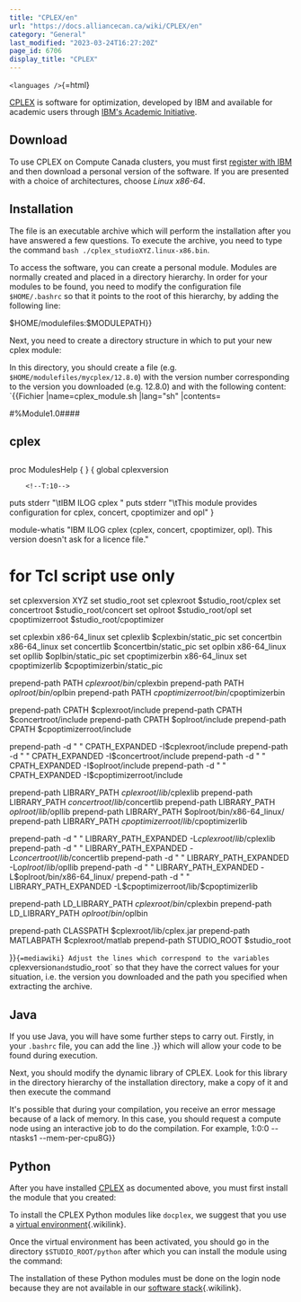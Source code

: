 ```yaml
---
title: "CPLEX/en"
url: "https://docs.alliancecan.ca/wiki/CPLEX/en"
category: "General"
last_modified: "2023-03-24T16:27:20Z"
page_id: 6706
display_title: "CPLEX"
---
```


`<languages />`{=html}

[CPLEX](https://www.ibm.com/analytics/data-science/prescriptive-analytics/cplex-optimizer) is software for optimization, developed by IBM and available for academic users through [IBM\'s Academic Initiative](https://www.ibm.com/academic/home).

## Download

To use CPLEX on Compute Canada clusters, you must first [register with IBM](https://www.ibm.com/academic/home) and then download a personal version of the software. If you are presented with a choice of architectures, choose *Linux x86-64*.

## Installation

The file is an executable archive which will perform the installation after you have answered a few questions. To execute the archive, you need to type the command `bash ./cplex_studioXYZ.linux-x86.bin`.

To access the software, you can create a personal module. Modules are normally created and placed in a directory hierarchy. In order for your modules to be found, you need to modify the configuration file `$HOME/.bashrc` so that it points to the root of this hierarchy, by adding the following line:

\$HOME/modulefiles:\$MODULEPATH}}

Next, you need to create a directory structure in which to put your new cplex module:

In this directory, you should create a file (e.g. `$HOME/modulefiles/mycplex/12.8.0`) with the version number corresponding to the version you downloaded (e.g. 12.8.0) and with the following content: `{{Fichier
  |name=cplex_module.sh
  |lang="sh"
  |contents=

<!--T:9-->
#%Module1.0####
##
## cplex
##
proc ModulesHelp { } {
        global cplexversion

        <!--T:10-->
puts stderr "\tIBM ILOG cplex "
        puts stderr "\tThis module provides configuration for cplex, concert, cpoptimizer and opl"
}

<!--T:11-->
module-whatis   "IBM ILOG cplex (cplex, concert, cpoptimizer, opl). This version doesn't ask for a licence file."

<!--T:12-->
# for Tcl script use only
set     cplexversion        XYZ
set     studio_root          <root path of cplex>
set     cplexroot             $studio_root/cplex
set     concertroot           $studio_root/concert
set     oplroot               $studio_root/opl
set     cpoptimizerroot       $studio_root/cpoptimizer

<!--T:13-->
set cplexbin x86-64_linux
set cplexlib $cplexbin/static_pic
set concertbin x86-64_linux
set concertlib $concertbin/static_pic
set oplbin x86-64_linux
set opllib $oplbin/static_pic
set cpoptimizerbin x86-64_linux
set cpoptimizerlib $cpoptimizerbin/static_pic

<!--T:14-->
prepend-path    PATH         $cplexroot/bin/$cplexbin
prepend-path    PATH         $oplroot/bin/$oplbin
prepend-path    PATH         $cpoptimizerroot/bin/$cpoptimizerbin

<!--T:15-->
prepend-path    CPATH        $cplexroot/include
prepend-path    CPATH        $concertroot/include
prepend-path    CPATH        $oplroot/include
prepend-path    CPATH        $cpoptimizerroot/include

<!--T:16-->
prepend-path -d " "   CPATH_EXPANDED        -I$cplexroot/include
prepend-path -d " "  CPATH_EXPANDED        -I$concertroot/include
prepend-path -d " "   CPATH_EXPANDED        -I$oplroot/include
prepend-path -d " "   CPATH_EXPANDED        -I$cpoptimizerroot/include

<!--T:17-->
prepend-path    LIBRARY_PATH $cplexroot/lib/$cplexlib
prepend-path    LIBRARY_PATH $concertroot/lib/$concertlib
prepend-path    LIBRARY_PATH $oplroot/lib/$opllib
prepend-path    LIBRARY_PATH $oplroot/bin/x86-64_linux/
prepend-path    LIBRARY_PATH $cpoptimizerroot/lib/$cpoptimizerlib

<!--T:18-->
prepend-path -d " "   LIBRARY_PATH_EXPANDED -L$cplexroot/lib/$cplexlib
prepend-path -d " "  LIBRARY_PATH_EXPANDED -L$concertroot/lib/$concertlib
prepend-path -d " "   LIBRARY_PATH_EXPANDED -L$oplroot/lib/$opllib
prepend-path -d " "   LIBRARY_PATH_EXPANDED -L$oplroot/bin/x86-64_linux/
prepend-path -d " "   LIBRARY_PATH_EXPANDED  -L$cpoptimizerroot/lib/$cpoptimizerlib

<!--T:19-->
prepend-path    LD_LIBRARY_PATH      $cplexroot/bin/$cplexbin
prepend-path    LD_LIBRARY_PATH      $oplroot/bin/$oplbin

<!--T:20-->
prepend-path     CLASSPATH $cplexroot/lib/cplex.jar
prepend-path     MATLABPATH $cplexroot/matlab
prepend-path     STUDIO_ROOT $studio_root
<!--T:21-->
}}`{=mediawiki} Adjust the lines which correspond to the variables `cplexversion` and `studio_root` so that they have the correct values for your situation, i.e. the version you downloaded and the path you specified when extracting the archive.

## Java

If you use Java, you will have some further steps to carry out. Firstly, in your `.bashrc` file, you can add the line .}} which will allow your code to be found during execution.

Next, you should modify the dynamic library of CPLEX. Look for this library in the directory hierarchy of the installation directory, make a copy of it and then execute the command

It\'s possible that during your compilation, you receive an error message because of a lack of memory. In this case, you should request a compute node using an interactive job to do the compilation. For example, 1:0:0 \--ntasks1 \--mem-per-cpu8G}}

## Python

After you have installed [CPLEX](https://www.ibm.com/analytics/data-science/prescriptive-analytics/cplex-optimizer) as documented above, you must first install the module that you created:

To install the CPLEX Python modules like `docplex`, we suggest that you use a [ virtual environment](https://docs.alliancecan.ca/Python#Creating_and_using_a_virtual_environment " virtual environment"){.wikilink}.

Once the virtual environment has been activated, you should go in the directory `$STUDIO_ROOT/python` after which you can install the module using the command:

The installation of these Python modules must be done on the login node because they are not available in our [ software stack](https://docs.alliancecan.ca/Available_Python_wheels " software stack"){.wikilink}.
